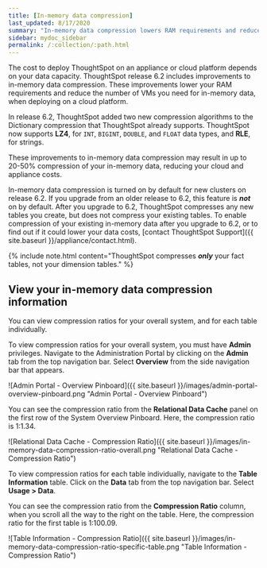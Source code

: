 ```yaml
---
title: [In-memory data compression]
last_updated: 8/17/2020
summary: "In-memory data compression lowers RAM requirements and reduces the number of VMs you need for in-memory data, reducing deployment costs for appliance and cloud platforms."
sidebar: mydoc_sidebar
permalink: /:collection/:path.html
---
```

The cost to deploy ThoughtSpot on an appliance or cloud platform depends on your data capacity. ThoughtSpot release 6.2 includes improvements to in-memory data compression. These improvements lower your RAM requirements and reduce the number of VMs you need for in-memory data, when deploying on a cloud platform.

In release 6.2, ThoughtSpot added two new compression algorithms to the Dictionary compression that ThoughtSpot already supports. ThoughtSpot now supports **LZ4**, for `INT`, `BIGINT`, `DOUBLE`, and `FLOAT` data types, and **RLE**, for strings.

These improvements to in-memory data compression may result in up to 20-50% compression of your in-memory data, reducing your cloud and appliance costs.

In-memory data compression is turned on by default for new clusters on release 6.2. If you upgrade from an older release to 6.2, this feature is ***not*** on by default. After you upgrade to 6.2, ThoughtSpot compresses any new tables you create, but does not compress your existing tables. To enable compression of your existing in-memory data after you upgrade to 6.2, or to find out if it could lower your data costs, [contact ThoughtSpot Support]({{ site.baseurl }}/appliance/contact.html).

{% include note.html content="ThoughtSpot compresses <strong><em>only</em></strong> your fact tables, not your dimension tables." %}

## View your in-memory data compression information
You can view compression ratios for your overall system, and for each table individually.

To view compression ratios for your overall system, you must have **Admin** privileges. Navigate to the Administration Portal by clicking on the **Admin** tab from the top navigation bar. Select **Overview** from the side navigation bar that appears.

![Admin Portal - Overview Pinboard]({{ site.baseurl }}/images/admin-portal-overview-pinboard.png "Admin Portal - Overview Pinboard")

You can see the compression ratio from the **Relational Data Cache** panel on the first row of the System Overview Pinboard. Here, the compression ratio is 1:1.34.

![Relational Data Cache - Compression Ratio]({{ site.baseurl }}/images/in-memory-data-compression-ratio-overall.png "Relational Data Cache - Compression Ratio")

To view compression ratios for each table individually, navigate to the **Table Information** table. Click on the **Data** tab from the top navigation bar. Select **Usage > Data**.

You can see the compression ratio from the **Compression Ratio** column, when you scroll all the way to the right on the table. Here, the compression ratio for the first table is 1:100.09.

![Table Information - Compression Ratio]({{ site.baseurl }}/images/in-memory-data-compression-ratio-specific-table.png "Table Information - Compression Ratio")
